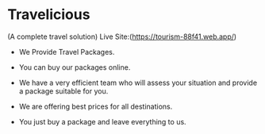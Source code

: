 # Travelicious

(A complete travel solution)
Live Site:(https://tourism-88f41.web.app/)

- We Provide Travel Packages.

- You can buy our packages online.

- We have a very efficient team who will assess your situation and provide a package suitable for you.

- We are offering best prices for all destinations.

- You just buy a package and leave everything to us.
